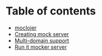 # Table of contents

* [moclojer](README.md)
* [Creating mock server](docs/creating-mock-server.md)
* [Multi-domain support](docs/multi-domain-support.md)
* [Run it mocker server](docs/run-it-mocker-server.md)
